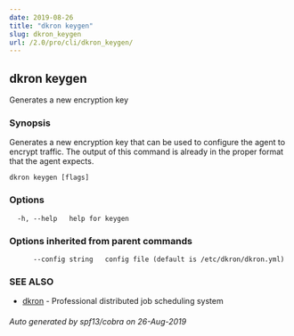 ```yaml
---
date: 2019-08-26
title: "dkron keygen"
slug: dkron_keygen
url: /2.0/pro/cli/dkron_keygen/
---
```

## dkron keygen

Generates a new encryption key

### Synopsis

Generates a new encryption key that can be used to configure the
  agent to encrypt traffic. The output of this command is already
  in the proper format that the agent expects.

```
dkron keygen [flags]
```

### Options

```
  -h, --help   help for keygen
```

### Options inherited from parent commands

```
      --config string   config file (default is /etc/dkron/dkron.yml)
```

### SEE ALSO

* [dkron](/docs/v2/cli/dkron/)	 - Professional distributed job scheduling system

###### Auto generated by spf13/cobra on 26-Aug-2019
